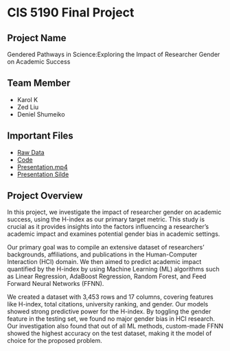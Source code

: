 # CIS 5190 Final Project

## Project Name

Gendered Pathways in Science:Exploring the Impact of Researcher Gender on Academic Success

## Team Member

- Karol K
- Zed Liu
- Deniel Shumeiko

## Important Files

- [Raw Data](Data)
- [Code](Code.ipynb)
- [Presentation.mp4](https://drive.google.com/file/d/1KTpO-6lgi11kTrvwgD4jBEmUVvH3ia47/view?usp=share_link)
- [Presentation Silde](Slide.pptx)

## Project Overview

In this project, we investigate the impact of researcher gender on academic success, using the H-index as our primary target metric. This study is crucial as it provides insights into the factors influencing a researcher’s academic impact and examines potential gender bias in academic settings.

Our primary goal was to compile an extensive dataset of researchers’ backgrounds, affiliations, and publications in the Human-Computer Interaction (HCI) domain. We then aimed to predict academic impact quantified by the H-index by using Machine Learning (ML) algorithms such as Linear Regression, AdaBoost Regression, Random Forest, and Feed Forward Neural Networks (FFNN).

We created a dataset with 3,453 rows and 17 columns, covering features like H-index, total citations, university ranking, and gender. Our models showed strong predictive power for the H-index. By toggling the gender feature in the testing set, we found no major gender bias in HCI research. Our investigation also found that out of all ML methods, custom-made FFNN showed the highest accuracy on the test dataset, making it the model of choice for the proposed problem.
